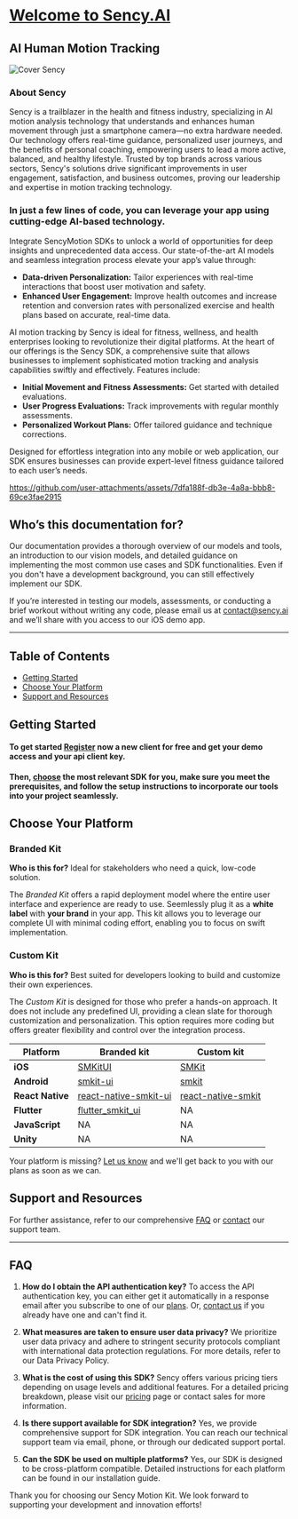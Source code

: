 # [Welcome to Sency.AI](https://www.sency.ai)

## AI Human Motion Tracking

![Cover Sency](https://github.com/sency-ai/smkit-sdk/assets/166028195/7bba0525-4368-4c38-b840-63744538e228)

### About Sency
Sency is a trailblazer in the health and fitness industry, specializing in AI motion analysis technology that understands and enhances human movement through just a smartphone camera—no extra hardware needed. Our technology offers real-time guidance, personalized user journeys, and the benefits of personal coaching, empowering users to lead a more active, balanced, and healthy lifestyle. Trusted by top brands across various sectors, Sency's solutions drive significant improvements in user engagement, satisfaction, and business outcomes, proving our leadership and expertise in motion tracking technology.

### In just a few lines of code, you can leverage your app using cutting-edge AI-based technology. 

Integrate SencyMotion SDKs to unlock a world of opportunities for deep insights and unprecedented data access. Our state-of-the-art AI models and seamless integration process elevate your app’s value through:
* **Data-driven Personalization:** Tailor experiences with real-time interactions that boost user motivation and safety.
* **Enhanced User Engagement:** Improve health outcomes and increase retention and conversion rates with personalized exercise and health plans based on accurate, real-time data.

AI motion tracking by Sency is ideal for fitness, wellness, and health enterprises looking to revolutionize their digital platforms. At the heart of our offerings is the Sency SDK, a comprehensive suite that allows businesses to implement sophisticated motion tracking and analysis capabilities swiftly and effectively. 
Features include:
* **Initial Movement and Fitness Assessments:** Get started with detailed evaluations.
* **User Progress Evaluations:** Track improvements with regular monthly assessments.
* **Personalized Workout Plans:** Offer tailored guidance and technique corrections.

Designed for effortless integration into any mobile or web application, our SDK ensures businesses can provide expert-level fitness guidance tailored to each user’s needs.


https://github.com/user-attachments/assets/7dfa188f-db3e-4a8a-bbb8-69ce3fae2915

## Who’s this documentation for?

Our documentation provides a thorough overview of our models and tools, an introduction to our vision models, and detailed guidance on implementing the most common use cases and SDK functionalities. Even if you don't have a development background, you can still effectively implement our SDK.

If you’re interested in testing our models, assessments, or conducting a brief workout without writing any code, please email us at [contact@sency.ai](mailto:contact@sency.ai) and we’ll share with you access to our iOS demo app.

------------------

## Table of Contents
- [Getting Started](#getting-started)
- [Choose Your Platform](#choose-your-platform)
- [Support and Resources](#support-and-resources)

## Getting Started <a name="getting-started"></a>

#### To get started [Register](https://www.sency.ai/pricing) now a new client for free and get your demo access and your api client key.
#### Then, [choose](#choose-your-platform) the most relevant SDK for you, make sure you meet the prerequisites, and follow the setup instructions to incorporate our tools into your project seamlessly.

## Choose Your Platform <a name="choose-your-platform"></a>

### Branded Kit

**Who is this for?** Ideal for stakeholders who need a quick, low-code solution.

The *Branded Kit* offers a rapid deployment model where the entire user interface and experience are ready to use. Seemlessly plug it as a **white label** with **your brand** in your app. This kit allows you to leverage our complete UI with minimal coding effort, enabling you to focus on swift implementation.

### Custom Kit

**Who is this for?** Best suited for developers looking to build and customize their own experiences.

The *Custom Kit* is designed for those who prefer a hands-on approach. It does not include any predefined UI, providing a clean slate for thorough customization and personalization. This option requires more coding but offers greater flexibility and control over the integration process.

| Platform | Branded kit | Custom kit |
|-------------------|-------------------|-------------------|
| **iOS** | [SMKitUI](https://github.com/sency-ai/smkit-ui-ios-demo/tree/main) | [SMKit](https://github.com/sency-ai/smkit-ios-demo/tree/main) |
| **Android** | [smkit-ui](https://github.com/sency-ai/smkit-ui-android-demo) | [smkit](https://github.com/sency-ai/smkit-android-demo) |
| **React Native** | [react-native-smkit-ui](https://github.com/sency-ai/smkit-ui-react-native-demo) | [react-native-smkit](https://github.com/sency-ai/smkit-react-native-demo) |
| **Flutter** | [flutter_smkit_ui](https://github.com/sency-ai/smkit-ui-flutter-demo) | NA |
| **JavaScript** | NA | NA |
| **Unity** | NA | NA |

Your platform is missing? [Let us know](mailto:support@sency.ai) and we'll get back to you with our plans as soon as we can.

## Support and Resources <a name="support-and-resources"></a>

For further assistance, refer to our comprehensive [FAQ](#faq) or [contact](mailto:support@sency.ai) our support team. 

----------------

## FAQ <a name="faq"></a>


1. **How do I obtain the API authentication key?**
   To access the API authentication key, you can either get it automatically in a response email after you subscribe to one of our [plans](https://www.sency.ai/pricing). Or, [contact us](mailto:support@sency.ai) if you already have one and can't find it.

2. **What measures are taken to ensure user data privacy?**
   We prioritize user data privacy and adhere to stringent security protocols compliant with international data protection regulations. For more details, refer to our Data Privacy Policy.

3. **What is the cost of using this SDK?**
   Sency offers various pricing tiers depending on usage levels and additional features. For a detailed pricing breakdown, please visit our [pricing](https://www.sency.ai/pricing) page or contact sales for more information.

4. **Is there support available for SDK integration?**
   Yes, we provide comprehensive support for SDK integration. You can reach our technical support team via email, phone, or through our dedicated support portal.

5. **Can the SDK be used on multiple platforms?**
   Yes, our SDK is designed to be cross-platform compatible. Detailed instructions for each platform can be found in our installation guide.

Thank you for choosing our Sency Motion Kit. We look forward to supporting your development and innovation efforts!
